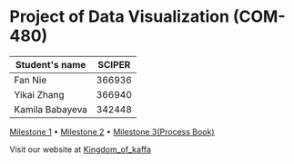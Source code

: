 # Project of Data Visualization (COM-480)

| Student's name  | SCIPER |
| --------------- | ------ |
| Fan Nie         | 366936 |
| Yikai Zhang     | 366940 |
| Kamila Babayeva | 342448 |

[Milestone 1](milestones/milestone1.md) • [Milestone 2](milestones/milestone2.md) • [Milestone 3(Process Book)](milestones/milestone3.md)

Visit our website at [Kingdom_of_kaffa](https://com-480-data-visualization.github.io/project-2023-kingdom_of_kaffa)
